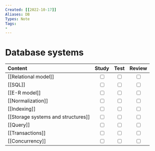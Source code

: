 ```yaml
---
Created: [[2022-10-17]]
Aliases: DB
Types: Note
Tags: 
- 
---
```

# Database systems
| Content                            |           Study           |           Test            |          Review           |
|:---------------------------------- |:-------------------------:|:-------------------------:|:-------------------------:|
| [[Relational model]]               | <input type="checkbox" /> | <input type="checkbox" /> | <input type="checkbox" /> |
| [[SQL]]                            | <input type="checkbox" /> | <input type="checkbox" /> | <input type="checkbox" /> |
| [[E-R model]]                      | <input type="checkbox" /> | <input type="checkbox" /> | <input type="checkbox" /> |
| [[Normalization]]                  | <input type="checkbox" /> | <input type="checkbox" /> | <input type="checkbox" /> |
| [[Indexing]]                       | <input type="checkbox" /> | <input type="checkbox" /> | <input type="checkbox" /> |
| [[Storage systems and structures]] | <input type="checkbox" /> | <input type="checkbox" /> | <input type="checkbox" /> |
| [[Query]]                          | <input type="checkbox" /> | <input type="checkbox" /> | <input type="checkbox" /> |
| [[Transactions]]                   | <input type="checkbox" /> | <input type="checkbox" /> | <input type="checkbox" /> |
| [[Concurrency]]                    | <input type="checkbox" /> | <input type="checkbox" /> | <input type="checkbox" /> |

